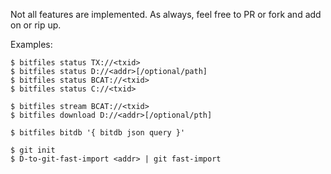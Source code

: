 Not all features are implemented.  As always, feel free to PR or fork and add on or rip up.

Examples:

    $ bitfiles status TX://<txid>
    $ bitfiles status D://<addr>[/optional/path]
    $ bitfiles status BCAT://<txid>
    $ bitfiles status C://<txid>

    $ bitfiles stream BCAT://<txid>
    $ bitfiles download D://<addr>[/optional/pth]

    $ bitfiles bitdb '{ bitdb json query }'

    $ git init
    $ D-to-git-fast-import <addr> | git fast-import

